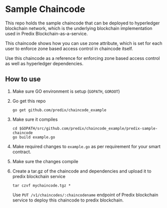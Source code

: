 # Sample Chaincode
This repo holds the sample chaincode that can be deployed to hyperledger blockchain network, which is the underlying blockchain implementation used in Predix Blockchain-as-a-service.

This chaincode shows how you can use zone attribute, which is set for each user to enforce zone based access control in chaincode itself.

Use this chaincode as a reference for enforcing zone based access control as well as hyperledger dependencies.

## How to use
1. Make sure GO environment is setup (`GOPATH`, `GOROOT`)
1. Go get this repo

	```
	go get github.com/predix/chaincode_example
	```
1. Make sure it compiles

	```
	cd $GOPATH/src/github.com/predix/chaincode_example/predix-sample-chaincode
	go build example.go
	```
1. Make required changes to `example.go` as per requirement for your smart contract.
1. Make sure the changes compile
1. Create a tar.gz of the chaincode and dependencies and upload it to predix blockchain service

	```
	tar czvf mychaincode.tgz *
	```
	Use `PUT /v1/chaincodes/:chaincodename` endpoint of Predix blockchain service to deploy this chaincode to predix blockchain.
